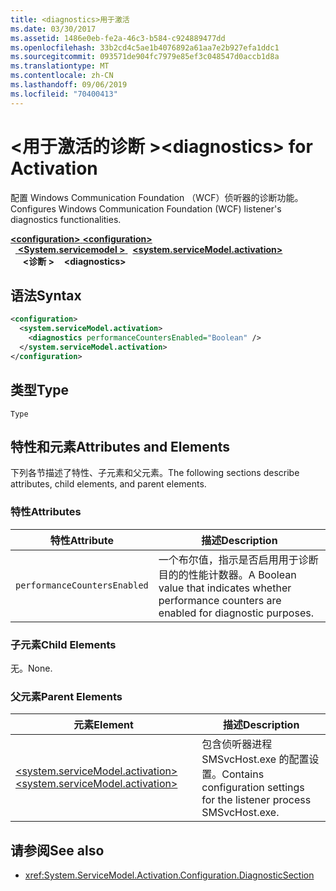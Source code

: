 ```yaml
---
title: <diagnostics>用于激活
ms.date: 03/30/2017
ms.assetid: 1486e0eb-fe2a-46c3-b584-c924889477dd
ms.openlocfilehash: 33b2cd4c5ae1b4076892a61aa7e2b927efa1ddc1
ms.sourcegitcommit: 093571de904fc7979e85ef3c048547d0accb1d8a
ms.translationtype: MT
ms.contentlocale: zh-CN
ms.lasthandoff: 09/06/2019
ms.locfileid: "70400413"
---
```

# <a name="diagnostics-for-activation"></a><span data-ttu-id="b5796-102">\<用于激活的诊断 ></span><span class="sxs-lookup"><span data-stu-id="b5796-102">\<diagnostics> for Activation</span></span>
<span data-ttu-id="b5796-103">配置 Windows Communication Foundation （WCF）侦听器的诊断功能。</span><span class="sxs-lookup"><span data-stu-id="b5796-103">Configures Windows Communication Foundation (WCF) listener's diagnostics functionalities.</span></span>  
  
<span data-ttu-id="b5796-104">[ **\<configuration>** ](../configuration-element.md)</span><span class="sxs-lookup"><span data-stu-id="b5796-104">[**\<configuration>**](../configuration-element.md)</span></span>\
<span data-ttu-id="b5796-105">&nbsp;&nbsp;[ **\<System.servicemodel >** ](system-servicemodel-activation.md)</span><span class="sxs-lookup"><span data-stu-id="b5796-105">&nbsp;&nbsp;[**\<system.serviceModel.activation>**](system-servicemodel-activation.md)</span></span>\
<span data-ttu-id="b5796-106">&nbsp;&nbsp;&nbsp;&nbsp; **\<诊断 >**</span><span class="sxs-lookup"><span data-stu-id="b5796-106">&nbsp;&nbsp;&nbsp;&nbsp;**\<diagnostics>**</span></span>  
  
## <a name="syntax"></a><span data-ttu-id="b5796-107">语法</span><span class="sxs-lookup"><span data-stu-id="b5796-107">Syntax</span></span>  
  
```xml  
<configuration>
  <system.serviceModel.activation>
    <diagnostics performanceCountersEnabled="Boolean" />
  </system.serviceModel.activation>
</configuration>
```  
  
## <a name="type"></a><span data-ttu-id="b5796-108">类型</span><span class="sxs-lookup"><span data-stu-id="b5796-108">Type</span></span>  
 `Type`  
  
## <a name="attributes-and-elements"></a><span data-ttu-id="b5796-109">特性和元素</span><span class="sxs-lookup"><span data-stu-id="b5796-109">Attributes and Elements</span></span>  
 <span data-ttu-id="b5796-110">下列各节描述了特性、子元素和父元素。</span><span class="sxs-lookup"><span data-stu-id="b5796-110">The following sections describe attributes, child elements, and parent elements.</span></span>  
  
### <a name="attributes"></a><span data-ttu-id="b5796-111">特性</span><span class="sxs-lookup"><span data-stu-id="b5796-111">Attributes</span></span>  
  
|<span data-ttu-id="b5796-112">特性</span><span class="sxs-lookup"><span data-stu-id="b5796-112">Attribute</span></span>|<span data-ttu-id="b5796-113">描述</span><span class="sxs-lookup"><span data-stu-id="b5796-113">Description</span></span>|  
|---------------|-----------------|  
|`performanceCountersEnabled`|<span data-ttu-id="b5796-114">一个布尔值，指示是否启用用于诊断目的的性能计数器。</span><span class="sxs-lookup"><span data-stu-id="b5796-114">A Boolean value that indicates whether performance counters are enabled for diagnostic purposes.</span></span>|  
  
### <a name="child-elements"></a><span data-ttu-id="b5796-115">子元素</span><span class="sxs-lookup"><span data-stu-id="b5796-115">Child Elements</span></span>  
 <span data-ttu-id="b5796-116">无。</span><span class="sxs-lookup"><span data-stu-id="b5796-116">None.</span></span>  
  
### <a name="parent-elements"></a><span data-ttu-id="b5796-117">父元素</span><span class="sxs-lookup"><span data-stu-id="b5796-117">Parent Elements</span></span>  
  
|<span data-ttu-id="b5796-118">元素</span><span class="sxs-lookup"><span data-stu-id="b5796-118">Element</span></span>|<span data-ttu-id="b5796-119">描述</span><span class="sxs-lookup"><span data-stu-id="b5796-119">Description</span></span>|  
|-------------|-----------------|  
|[<span data-ttu-id="b5796-120">\<system.serviceModel.activation></span><span class="sxs-lookup"><span data-stu-id="b5796-120">\<system.serviceModel.activation></span></span>](system-servicemodel-activation.md)|<span data-ttu-id="b5796-121">包含侦听器进程 SMSvcHost.exe 的配置设置。</span><span class="sxs-lookup"><span data-stu-id="b5796-121">Contains configuration settings for the listener process SMSvcHost.exe.</span></span>|  
  
## <a name="see-also"></a><span data-ttu-id="b5796-122">请参阅</span><span class="sxs-lookup"><span data-stu-id="b5796-122">See also</span></span>

- <xref:System.ServiceModel.Activation.Configuration.DiagnosticSection>

